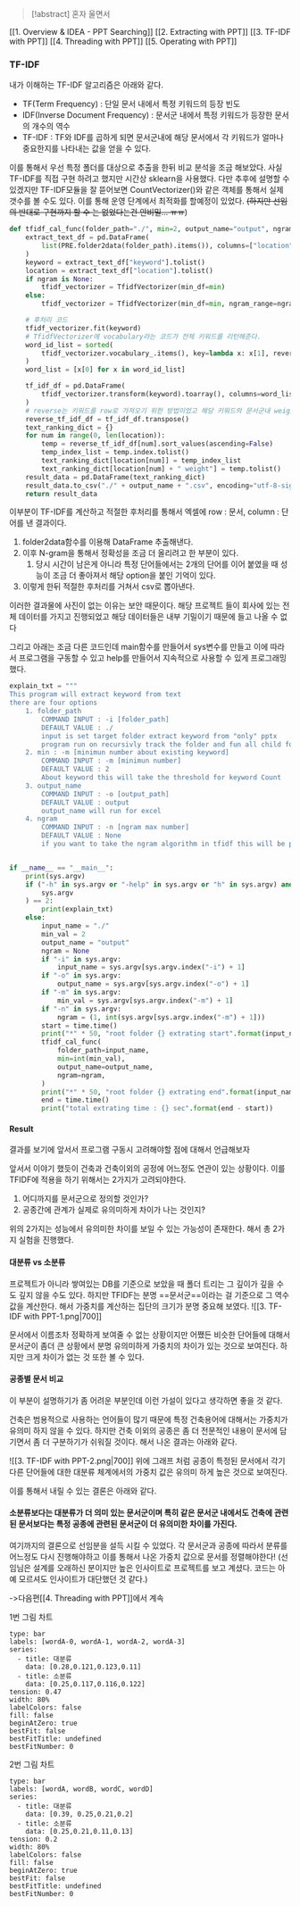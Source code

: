 > [!abstract] 혼자 울면서 

[[1. Overview & IDEA - PPT Searching]]
[[2. Extracting with PPT]] 
[[3. TF-IDF with PPT]] 
[[4. Threading with PPT]] 
[[5. Operating with PPT]] 

### TF-IDF

내가 이해하는 TF-IDF 알고리즘은 아래와 같다.

* TF(Term Frequency) : 단일 문서 내에서 특정 키워드의 등장 빈도
* IDF(Inverse Document Frequency) : 문서군 내에서 특정 키워드가 등장한 문서의 개수의 역수
* TF-IDF : TF와 IDF를 곱하게 되면 문서군내에 해당 문서에서 각 키워드가 얼마나 중요한지를 나타내는 값을 얻을 수 있다.

이를 통해서 우선 특정 폴더를 대상으로 추출을 한뒤 비교 분석을 조금 해보았다.
사실 TF-IDF를 직접 구현 하려고 했지만 시간상 sklearn을 사용했다. 다만 추후에 설명할 수 있겠지만 TF-IDF모듈을 잘 뜯어보면 CountVectorizer()와 같은 객체를 통해서 실제 갯수를 볼 수도 있다. 이를 통해 운영 단계에서 최적화를 할예정이 있었다. ~~(하지만 선임의 반대로 구현까지 할 수 는 없었다는건 안비밀... ㅠㅠ~~)

```python
def tfidf_cal_func(folder_path="./", min=2, output_name="output", ngram=None):
    extract_text_df = pd.DataFrame(
        list(PRE.folder2data(folder_path).items()), columns=["location", "keyword"]
    )
    keyword = extract_text_df["keyword"].tolist()
    location = extract_text_df["location"].tolist()
    if ngram is None:
        tfidf_vectorizer = TfidfVectorizer(min_df=min)
    else:
        tfidf_vectorizer = TfidfVectorizer(min_df=min, ngram_range=ngram)

	# 후처리 코드 
    tfidf_vectorizer.fit(keyword)
    # TfidfVectorizer에 vocabulary라는 코드가 전체 키워드를 리턴해준다.
    word_id_list = sorted(
        tfidf_vectorizer.vocabulary_.items(), key=lambda x: x[1], reverse=False
    )
    word_list = [x[0] for x in word_id_list]

    tf_idf_df = pd.DataFrame(
        tfidf_vectorizer.transform(keyword).toarray(), columns=word_list
    )
    # reverse는 키워드를 row로 가져오기 위한 방법이었고 해당 키워드의 문서군내 weight를 적어 주었다.
    reverse_tf_idf_df = tf_idf_df.transpose()
    text_ranking_dict = {}
    for num in range(0, len(location)):
        temp = reverse_tf_idf_df[num].sort_values(ascending=False)
        temp_index_list = temp.index.tolist()
        text_ranking_dict[location[num]] = temp_index_list
        text_ranking_dict[location[num] + " weight"] = temp.tolist()
    result_data = pd.DataFrame(text_ranking_dict)
    result_data.to_csv("./" + output_name + ".csv", encoding="utf-8-sig")
    return result_data

```

이부분이 TF-IDF를 계산하고 적절한 후처리를 통해서 엑셀에 row : 문서, column : 단어를 낸 결과이다.

1. folder2data함수를 이용해 DataFrame 추출해낸다.
2. 이후 N-gram을 통해서 정확성을 조금 더 올리려고 한 부분이 있다.
	1. 당시 시간이 남은게 아니라 특정 단어들에서는 2개의 단어를 이어 붙였을 때 성능이 조금 더 좋아져서 해당 option을 붙인 기억이 있다.
3. 이렇게 한뒤 적절한 후처리를 거쳐서 csv로 뽑아낸다.

이러한 결과물에 사진이 없는 이유는 보안 때문이다. 해당 프로젝트 들이 회사에 있는 전체 데이터를 가지고 진행되었고 해당 데이터들은 내부 기밀이기 때문에 들고 나올 수 없다

그리고 아래는 조금 다른 코드인데 main함수를 만들어서 sys변수를 만들고 이에 따라서 프로그램을 구동할 수 있고 help를 만들어서 지속적으로 사용할 수 있게 프로그래밍했다.
```python
explain_txt = """
This program will extract keyword from text
there are four options
    1. folder_path 
        COMMAND INPUT : -i [folder_path]
        DEFAULT VALUE : ./
        input is set target folder extract keyword from "only" pptx
        program run on recursivly track the folder and fun all child folder
    2. min : -m [minimun number about existing keyword]
        COMMAND INPUT : -m [minimun number]
        DEFAULT VALUE : 2
        About keyword this will take the threshold for keyword Count
    3. output_name
        COMMAND INPUT : -o [output_path]
        DEFAULT VALUE : output
        output_name will run for excel
    4. ngram
        COMMAND INPUT : -n [ngram max number]
        DEFAULT VALUE : None
        if you want to take the ngram algorithm in tfidf this will be parameter for ngram"""


if __name__ == "__main__":
    print(sys.argv)
    if ("-h" in sys.argv or "-help" in sys.argv or "h" in sys.argv) and len(
        sys.argv
    ) == 2:
        print(explain_txt)
    else:
        input_name = "./"
        min_val = 2
        output_name = "output"
        ngram = None
        if "-i" in sys.argv:
            input_name = sys.argv[sys.argv.index("-i") + 1]
        if "-o" in sys.argv:
            output_name = sys.argv[sys.argv.index("-o") + 1]
        if "-m" in sys.argv:
            min_val = sys.argv[sys.argv.index("-m") + 1]
        if "-n" in sys.argv:
            ngram = (1, int(sys.argv[sys.argv.index("-m") + 1]))
        start = time.time()
        print("*" * 50, "root folder {} extrating start".format(input_name), "*" * 50)
        tfidf_cal_func(
            folder_path=input_name,
            min=int(min_val),
            output_name=output_name,
            ngram=ngram,
        )
        print("*" * 50, "root folder {} extrating end".format(input_name), "*" * 50)
        end = time.time()
        print("total extrating time : {} sec".format(end - start))

```

#### Result

결과를 보기에 앞서서 프로그램 구동시 고려해야할 점에 대해서 언급해보자

앞서서 이야기 했듯이 건축과 건축이외의 공정에 어느정도 연관이 있는 상황이다. 이를 TFIDF에 적용을 하기 위해서는 2가지가 고려되야한다.

1. 어디까지를 문서군으로 정의할 것인가?
2. 공종간에 관계가 실제로 유의미하게 차이가 나는 것인지?

위의 2가지는 성능에서 유의미한 차이를 보일 수 있는 가능성이 존재한다. 해서 총 2가지 실험을 진행했다.

#### 대분류 vs 소분류

프로젝트가 아니라 쌓여있는 DB를 기준으로 보았을 때 폴더 트리는 그 깊이가 깊을 수도 깊지 않을 수도 있다. 하지만 TFIDF는 분명 ==문서군==이라는 걸 기준으로 그 역수값을 계산한다. 해서 가중치를 계산하는 집단의 크기가 분명 중요해 보였다.
![[3. TF-IDF with PPT-1.png|700]]

문서에서 이름조차 정확하게 보여줄 수 없는 상황이지만 어쨌든 비슷한 단어들에 대해서 문서군이 좀더 큰 상황에서 분명 유의미하게 가중치의 차이가 있는 것으로 보여진다. 하지만 크게 차이가 없는 것 또한 볼 수 있다.

#### 공종별 문서 비교

이 부분이 설명하기가 좀 어려운 부분인데 이런 가설이 있다고 생각하면 좋을 것 같다.

건축은 범용적으로 사용하는 언어들이 많기 때문에 특정 건축용어에 대해서는 가중치가 유의미 하지 않을 수 있다. 하지만 건축 이외의 공종은 좀 더 전문적인 내용이 문서에 담기면서 좀 더 구분하기가 쉬워질 것이다.
해서 나온 결과는 아래와 같다.

![[3. TF-IDF with PPT-2.png|700]]
위에 그래프 처럼 공종이 특정된 문서에서 각기 다른 단어들에 대한 대분류 체계에서의 가중치 값은 유의미 하게 높은 것으로 보여진다.

이를 통해서 내릴 수 있는 결론은 아래와 같다.

#### 소분류보다는 대분류가 더 의미 있는 문서군이며 특히 같은 문서군 내에서도 건축에 관련된 문서보다는 특정 공종에 관련된 문서군이 더 유의미한 차이를 가진다.

여기까지의 결론으로 선임분을 설득 시킬 수 있었다.
각 문서군과 공종에 따라서 분류를 어느정도 다시 진행해야하고 이를 통해서 나온 가중치 값으로 문서를 정렬해야한다!
(선임님은 설계를 오래하신 분이지만 높은 인사이트로 프로젝트를 보고 계셨다. 코드는 아예 모르셔도 인사이트가 대단했던 것 같다.)

->다음편[[4. Threading with PPT]]에서 계속









1번 그림 차트
```chart
type: bar
labels: [wordA-0, wordA-1, wordA-2, wordA-3]
series:
  - title: 대분류
    data: [0.28,0.121,0.123,0.11]
  - title: 소분류
    data: [0.25,0.117,0.116,0.122]
tension: 0.47
width: 80%
labelColors: false
fill: false
beginAtZero: true
bestFit: false
bestFitTitle: undefined
bestFitNumber: 0
```
2번 그림 차트
```chart
type: bar
labels: [wordA, wordB, wordC, wordD]
series:
  - title: 대분류
    data: [0.39, 0.25,0.21,0.2]
  - title: 소분류
    data: [0.25,0.21,0.11,0.13]
tension: 0.2
width: 80%
labelColors: false
fill: false
beginAtZero: true
bestFit: false
bestFitTitle: undefined
bestFitNumber: 0
```
